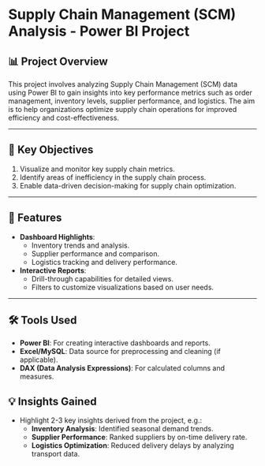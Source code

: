# Supply Chain Management (SCM) Analysis - Power BI Project

## 📊 Project Overview
This project involves analyzing Supply Chain Management (SCM) data using Power BI to gain insights into key performance metrics such as order management, inventory levels, supplier performance, and logistics. The aim is to help organizations optimize supply chain operations for improved efficiency and cost-effectiveness.

---

## 🎯 Key Objectives
1. Visualize and monitor key supply chain metrics.
2. Identify areas of inefficiency in the supply chain process.
3. Enable data-driven decision-making for supply chain optimization.

---

## 🚀 Features
- **Dashboard Highlights**: 
  - Inventory trends and analysis.
  - Supplier performance and comparison.
  - Logistics tracking and delivery performance.
- **Interactive Reports**:
  - Drill-through capabilities for detailed views.
  - Filters to customize visualizations based on user needs.

---

## 🛠 Tools Used
- **Power BI**: For creating interactive dashboards and reports.
- **Excel/MySQL**: Data source for preprocessing and cleaning (if applicable).
- **DAX (Data Analysis Expressions)**: For calculated columns and measures.


## 💡 Insights Gained
- Highlight 2-3 key insights derived from the project, e.g.:
  - **Inventory Analysis**: Identified seasonal demand trends.
  - **Supplier Performance**: Ranked suppliers by on-time delivery rate.
  - **Logistics Optimization**: Reduced delivery delays by analyzing transport data.
